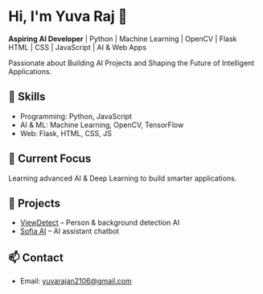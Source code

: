 # Hi, I'm Yuva Raj 👋

**Aspiring AI Developer** | Python | Machine Learning | OpenCV | Flask  
HTML | CSS | JavaScript | AI & Web Apps  

Passionate about Building AI Projects and Shaping the Future of Intelligent Applications.

## 🔧 Skills
- Programming: Python, JavaScript
- AI & ML: Machine Learning, OpenCV, TensorFlow
- Web: Flask, HTML, CSS, JS

## 🎯 Current Focus
  Learning advanced AI & Deep Learning to build smarter applications.

## 📂 Projects
- [ViewDetect](link) – Person & background detection AI
- [Sofia AI](link) – AI assistant chatbot

## 📫 Contact
- Email: yuvarajan2106@gmail.com
